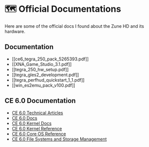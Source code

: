 # 🗺️ Official Documentations
Here are some of the official docs I found about the Zune HD and its hardware.

## Documentation
- [[ce6_tegra_250_pack_5265393.pdf]]
- [[XNA_Game_Studio_3.1.pdf]]
- [[tegra_250_hw_setup.pdf]]
- [[tegra_gles2_development.pdf]]
- [[tegra_perfhud_quickstart_1_1.pdf]]
- [[win_es2emu_pack_v100.pdf]]

## CE 6.0 Documentation
- [CE 6.0 Technical Articles](https://docs.microsoft.com/en-us/previous-versions/windows/embedded/bb643806(v=msdn.10)?redirectedfrom=MSDN "https://docs.microsoft.com/en-us/previous-versions/windows/embedded/bb643806(v=msdn.10)?redirectedfrom=MSDN") 
- [CE 6.0 Docs](https://docs.microsoft.com/en-us/previous-versions/windows/embedded/ee504812(v=winembedded.60)?redirectedfrom=MSDN "https://docs.microsoft.com/en-us/previous-versions/windows/embedded/ee504812(v=winembedded.60)?redirectedfrom=MSDN") 
- [CE 6.0 Kernel Docs](https://docs.microsoft.com/en-us/previous-versions/windows/embedded/ee483032(v=winembedded.60) "https://docs.microsoft.com/en-us/previous-versions/windows/embedded/ee483032(v=winembedded.60)") 
- [CE 6.0 Kernel Reference](https://docs.microsoft.com/en-us/previous-versions/windows/embedded/ee482973(v%3dwinembedded.60) "https://docs.microsoft.com/en-us/previous-versions/windows/embedded/ee482973(v%3dwinembedded.60)") 
- [CE 6.0 Core OS Reference](https://docs.microsoft.com/en-us/previous-versions/windows/embedded/ee488372(v%3dwinembedded.60) "https://docs.microsoft.com/en-us/previous-versions/windows/embedded/ee488372(v%3dwinembedded.60)")
- [CE 6.0 File Systems and Storage Management](https://docs.microsoft.com/en-us/previous-versions/windows/embedded/ee490349(v=winembedded.60))
